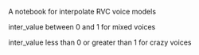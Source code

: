 A notebook for interpolate RVC voice models

inter_value between 0 and 1 for mixed voices

inter_value less than 0 or greater than 1 for crazy voices
